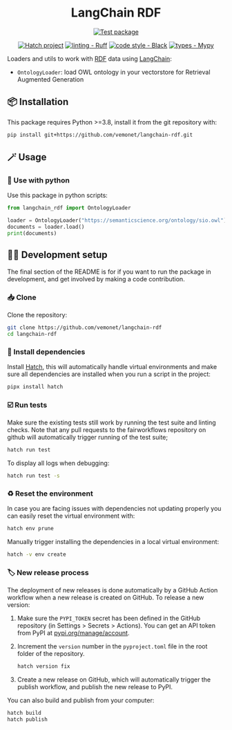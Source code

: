 <div align="center">

# LangChain RDF

<!-- [![PyPI - Version](https://img.shields.io/pypi/v/langchain-rdf.svg?logo=pypi&label=PyPI&logoColor=silver)](https://pypi.org/project/langchain-rdf/)
[![PyPI - Python Version](https://img.shields.io/pypi/pyversions/langchain-rdf.svg?logo=python&label=Python&logoColor=silver)](https://pypi.org/project/langchain-rdf/)
[![license](https://img.shields.io/pypi/l/langchain-rdf.svg?color=%2334D058)](https://github.com/vemonet/langchain-rdf/blob/main/LICENSE.txt)

[![Publish package](https://github.com/vemonet/langchain-rdf/actions/workflows/publish.yml/badge.svg)](https://github.com/vemonet/langchain-rdf/actions/workflows/publish.yml) -->

[![Test package](https://github.com/vemonet/langchain-rdf/actions/workflows/test.yml/badge.svg)](https://github.com/vemonet/langchain-rdf/actions/workflows/test.yml)

[![Hatch project](https://img.shields.io/badge/%F0%9F%A5%9A-Hatch-4051b5.svg)](https://github.com/pypa/hatch) [![linting - Ruff](https://img.shields.io/endpoint?url=https://raw.githubusercontent.com/charliermarsh/ruff/main/assets/badge/v2.json)](https://github.com/astral-sh/ruff) [![code style - Black](https://img.shields.io/badge/code%20style-black-000000.svg)](https://github.com/psf/black) [![types - Mypy](https://img.shields.io/badge/types-Mypy-blue.svg)](https://github.com/python/mypy)

</div>

Loaders and utils to work with [RDF](https://www.w3.org/RDF/) data using [LangChain](https://python.langchain.com):

* `OntologyLoader`: load OWL ontology in your vectorstore for Retrieval Augmented Generation

## 📦️ Installation

This package requires Python >=3.8, install it from the git repository with:

```bash
pip install git+https://github.com/vemonet/langchain-rdf.git
```

## 🪄 Usage

### 🐍 Use with python

 Use this package in python scripts:

 ```python
from langchain_rdf import OntologyLoader

loader = OntologyLoader("https://semanticscience.org/ontology/sio.owl")
documents = loader.load()
print(documents)
 ```

## 🧑‍💻 Development setup

The final section of the README is for if you want to run the package in development, and get involved by making a code contribution.


### 📥️ Clone

Clone the repository:

```bash
git clone https://github.com/vemonet/langchain-rdf
cd langchain-rdf
```
### 🐣 Install dependencies

Install [Hatch](https://hatch.pypa.io), this will automatically handle virtual environments and make sure all dependencies are installed when you run a script in the project:

```bash
pipx install hatch
```

### ☑️ Run tests

Make sure the existing tests still work by running the test suite and linting checks. Note that any pull requests to the fairworkflows repository on github will automatically trigger running of the test suite;

```bash
hatch run test
```

To display all logs when debugging:

```bash
hatch run test -s
```



### ♻️ Reset the environment

In case you are facing issues with dependencies not updating properly you can easily reset the virtual environment with:

```bash
hatch env prune
```

Manually trigger installing the dependencies in a local virtual environment:

```bash
hatch -v env create
```

### 🏷️ New release process

The deployment of new releases is done automatically by a GitHub Action workflow when a new release is created on GitHub. To release a new version:

1. Make sure the `PYPI_TOKEN` secret has been defined in the GitHub repository (in Settings > Secrets > Actions). You can get an API token from PyPI at [pypi.org/manage/account](https://pypi.org/manage/account).
2. Increment the `version` number in the `pyproject.toml` file in the root folder of the repository.

    ```bash
    hatch version fix
    ```

3. Create a new release on GitHub, which will automatically trigger the publish workflow, and publish the new release to PyPI.

You can also build and publish from your computer:

```bash
hatch build
hatch publish
```
